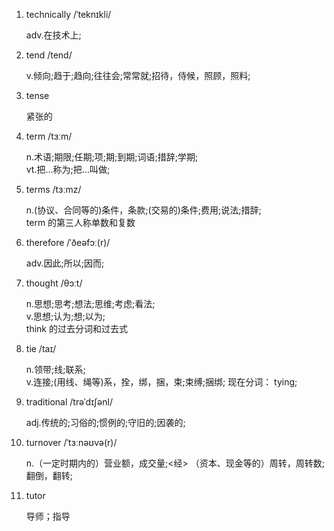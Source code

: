 1. technically /ˈteknɪkli/

   adv.在技术上;

2. tend /tend/

   v.倾向;趋于;趋向;往往会;常常就;招待，侍候，照顾，照料;

3. tense

   紧张的

4. term /tɜːm/

   n.术语;期限;任期;项;期;到期;词语;措辞;学期;  
   vt.把…称为;把…叫做;

5. terms /tɜːmz/

   n.(协议、合同等的)条件，条款;(交易的)条件;费用;说法;措辞;  
   term 的第三人称单数和复数

6. therefore /ˈðeəfɔː(r)/

   adv.因此;所以;因而;

7. thought /θɔːt/

   n.思想;思考;想法;思维;考虑;看法;  
   v.思想;认为;想;以为;  
   think 的过去分词和过去式

8. tie /taɪ/

   n.领带;线;联系;  
   v.连接;(用线、绳等)系，拴，绑，捆，束;束缚;捆绑;
   现在分词： tying;

9. traditional /trəˈdɪʃənl/

   adj.传统的;习俗的;惯例的;守旧的;因袭的;

10. turnover /ˈtɜːnəʊvə(r)/

    n.（一定时期内的）营业额，成交量;<经> （资本、现金等的）周转，周转数;翻倒，翻转;

11. tutor

    导师；指导
